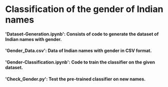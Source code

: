 # Classification of the gender of Indian names

#### 'Dataset-Generation.ipynb':  Consists of code to generate the dataset of Indian names with gender.

#### 'Gender_Data.csv':  Data of Indian names with gender in CSV format.

#### 'Gender-Classification.ipynb': Code to train the classifier on the given dataset.

#### 'Check_Gender.py': Test the pre-trained classifier on new names.
